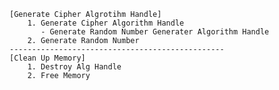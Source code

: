     [Generate Cipher Algrotihm Handle]
        1. Generate Cipher Algorithm Handle
           - Generate Random Number Generater Algorithm Handle
        2. Generate Random Number 
    ------------------------------------------------
    [Clean Up Memory]
        1. Destroy Alg Handle
        2. Free Memory 

